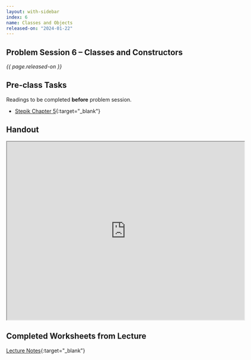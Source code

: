 ```yaml
---
layout: with-sidebar
index: 6
name: Classes and Objects
released-on: "2024-01-22"
---
```


## Problem Session 6 – Classes and Constructors

_{{ page.released-on }}_

## Pre-class Tasks

Readings to be completed **before** problem session.

- [Stepik Chapter 5](https://stepik.org/lesson/573908/step/1?unit=568498){:target="_blank"}

## Handout

<iframe src="https://drive.google.com/file/d/17w1i2FtCxs_NqgwXzJYoFAV1Jq3VmgOl/preview" width="640" height="480" allow="autoplay"></iframe>

## Completed Worksheets from Lecture

[Lecture Notes](https://drive.google.com/drive/folders/1wXnw-j4OYX7C0Kvf9XwDPjbyOgJ2R-_2?usp=sharing){:target="_blank"}